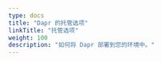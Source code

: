 ```yaml
---
type: docs
title: "Dapr 的托管选项"
linkTitle: "托管选项"
weight: 100
description: "如何将 Dapr 部署到您的环境中。"
---
```



